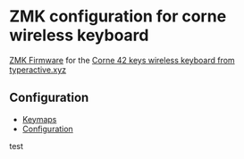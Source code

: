 # ZMK configuration for corne wireless keyboard

[ZMK Firmware](https://zmk.dev) for the [Corne 42 keys wireless keyboard from typeractive.xyz](https://typeractive.xyz/products/corne-partially-assembled-pcb)

## Configuration

- [Keymaps](https://zmk.dev/docs/keymaps)
- [Configuration](https://zmk.dev/docs/config)

test

